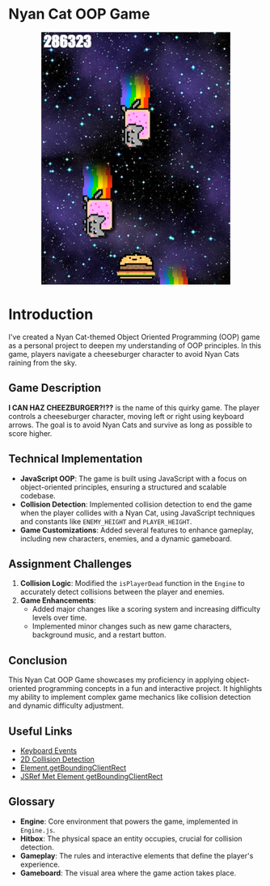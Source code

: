 # Nyan Cat OOP Game

<p align="center"><img src="./images/screenshot.png"></p>

# Introduction

I've created a Nyan Cat-themed Object Oriented Programming (OOP) game as a personal project to deepen my understanding of OOP principles. In this game, players navigate a cheeseburger character to avoid Nyan Cats raining from the sky.

## Game Description

**I CAN HAZ CHEEZBURGER?!??** is the name of this quirky game. The player controls a cheeseburger character, moving left or right using keyboard arrows. The goal is to avoid Nyan Cats and survive as long as possible to score higher.

## Technical Implementation

- **JavaScript OOP**: The game is built using JavaScript with a focus on object-oriented principles, ensuring a structured and scalable codebase.
- **Collision Detection**: Implemented collision detection to end the game when the player collides with a Nyan Cat, using JavaScript techniques and constants like `ENEMY_HEIGHT` and `PLAYER_HEIGHT`.
- **Game Customizations**: Added several features to enhance gameplay, including new characters, enemies, and a dynamic gameboard.

## Assignment Challenges

1. **Collision Logic**: Modified the `isPlayerDead` function in the `Engine` to accurately detect collisions between the player and enemies.
2. **Game Enhancements**: 
   - Added major changes like a scoring system and increasing difficulty levels over time.
   - Implemented minor changes such as new game characters, background music, and a restart button.

## Conclusion

This Nyan Cat OOP Game showcases my proficiency in applying object-oriented programming concepts in a fun and interactive project. It highlights my ability to implement complex game mechanics like collision detection and dynamic difficulty adjustment.

## Useful Links

- [Keyboard Events](https://javascript.info/keyboard-events)
- [2D Collision Detection](https://developer.mozilla.org/en-US/docs/Games/Techniques/2D_collision_detection)
- [Element.getBoundingClientRect](https://developer.mozilla.org/en-US/docs/Web/API/Element/getBoundingClientRect)
- [JSRef Met Element getBoundingClientRect](https://www.w3schools.com/jsref/met_element_getboundingclientrect.asp)

## Glossary

- **Engine**: Core environment that powers the game, implemented in `Engine.js`.
- **Hitbox**: The physical space an entity occupies, crucial for collision detection.
- **Gameplay**: The rules and interactive elements that define the player's experience.
- **Gameboard**: The visual area where the game action takes place.

